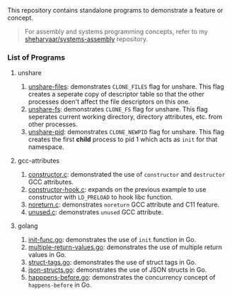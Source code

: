 This repository contains standalone programs to demonstrate a feature or concept.

> For assembly and systems programming concepts, refer to my [sheharyaar/systems-assembly](https://github.com/sheharyaar/systems-assembly) repository.

### List of Programs

1. unshare
   1. [unshare-files](./unshare/unshare-files.c): demonstrates `CLONE_FILES` flag for unshare. This flag creates a seperate copy of descriptor table so that the other processes doen't affect the file descriptors on this one.
   2. [unshare-fs](./unshare/unshare-fs.c): demonstrates `CLONE_FS` flag for unshare. This flag seperates current working directory, directory attributes, etc. from other processes.
   3. [unshare-pid](./unshare/unshare-pid.c): demonstrates `CLONE_NEWPID` flag for unshare. This flag creates the first **child** process to pid 1 which acts as `init` for that namespace.

2. gcc-attributes
   1. [constructor.c](./gcc-attributes/constructor.c): demonstrated the use of `constructor` and `destructor` GCC attributes.
   2. [constructor-hook.c](./gcc-attributes/constructor-hook.c): expands on the previous example to use constructor with `LD_PRELOAD` to hook libc function.
   3. [noreturn.c](./gcc-attributes/noreturn.c): demonstrates `noreturn` GCC attribute and C11 feature.
   4. [unused.c](./gcc-attributes/unused.c): demonstrates `unused` GCC attribute.

3. golang
   1. [init-func.go](./golang/init-func.go): demonstrates the use of `init` function in Go.
   2. [multiple-return-values.go](./golang/multiple-return-values.go): demonstrates the use of multiple return values in Go.
   3. [struct-tags.go](./golang/struct-tags.go): demonstrates the use of struct tags in Go.
   4. [json-structs.go](./golang/json-structs.go): demonstrates the use of JSON structs in Go.
   5. [happpens-before.go](./golang/happens-before.go): demonstrates the concurrency concept of `happens-before` in Go.
